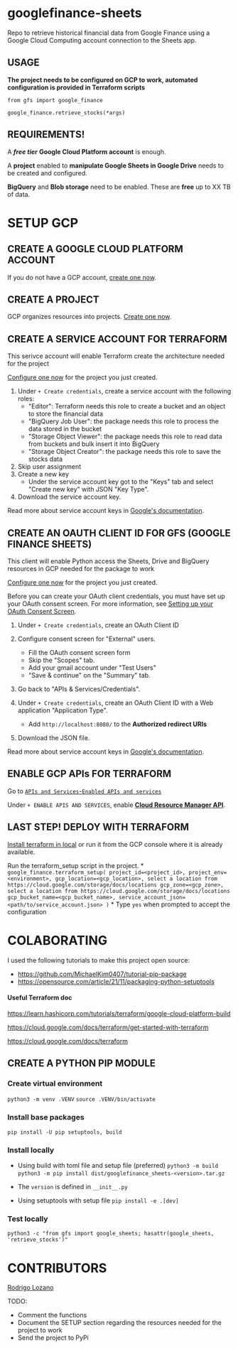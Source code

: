 # googlefinance-sheets
Repo to retrieve historical financial data from Google Finance using a Google Cloud Computing account connection to the Sheets app.

## USAGE
**The project needs to be configured on GCP to work, automated configuration is provided in Terraform scripts**

`from gfs import google_finance`

`google_finance.retrieve_stocks(*args)`

## REQUIREMENTS!
A ***free tier*** **Google Cloud Platform account** is enough.

A **project** enabled to **manipulate Google Sheets in Google Drive** needs to be created and configured.

**BigQuery** and **Blob storage** need to be enabled. These are **free** up to XX TB of data.

# SETUP GCP
## CREATE A GOOGLE CLOUD PLATFORM ACCOUNT
If you do not have a GCP account, [create one now](https://console.cloud.google.com/freetrial/ "Google Cloud Platform link").

## CREATE A PROJECT
GCP organizes resources into projects. [Create one now](https://console.cloud.google.com/projectcreate "Project creation link in GCP").

## CREATE A SERVICE ACCOUNT FOR TERRAFORM
This serivce account will enable Terraform create the architecture needed for the project

[Configure one now](https://console.cloud.google.com/apis/credentials/serviceaccountkey "Service account creation link in GCP") for the project you just created.

1. Under `+ Create credentials`, create a service account with the following roles:
    - "Editor": Terraform needs this role to create a bucket and an object to store the financial data
    - "BigQuery Job User": the package needs this role to process the data stored in the bucket
    - "Storage Object Viewer": the package needs this role to read data from buckets and bulk insert it into BigQuery
    - "Storage Object Creator": the package needs this role to save the stocks data
1. Skip user assignment
1. Create a new key
    - Under the service account key got to the "Keys" tab and select "Create new key" with JSON "Key Type".
1. Download the service account key.

Read more about service account keys in [Google's documentation](https://cloud.google.com/iam/docs/creating-managing-service-account-keys).

## CREATE AN OAUTH CLIENT ID FOR GFS (GOOGLE FINANCE SHEETS)
This client will enable Python access the Sheets, Drive and BigQuery resources in GCP needed for the package to work

[Configure one now](https://console.cloud.google.com/apis/credentials/oauthclient "OAuth client ID creation link in GCP") for the project you just created.

Before you can create your OAuth client credentials, you must have set up your OAuth consent screen. For more information, see [Setting up your OAuth Consent Screen](https://support.google.com/cloud/answer/10311615 "GCP Console Help: Setting up your OAuth consent screen").
1. Under `+ Create credentials`, create an OAuth Client ID
1. Configure consent screen for "External" users.
    - Fill the OAuth consent screen form
    - Skip the "Scopes" tab.
    - Add your gmail account under "Test Users"
    - "Save & continue" on the "Summary" tab.
1. Go back to "APIs & Services/Credentials".

1. Under `+ Create credentials`, create an OAuth Client ID with a Web application "Application Type".
    - Add `http://localhost:8080/` to the **Authorized redirect URIs**
1. Download the JSON file.

Read more about service account keys in [Google's documentation](https://cloud.google.com/iam/docs/creating-managing-service-account-keys).

## ENABLE GCP APIs FOR TERRAFORM
Go to [`APIs and Services`-`Enabled APIs and services`](https://console.cloud.google.com/apis/dashboard "APIs and services managements")

Under `+ ENABLE APIS AND SERVICES`, enable [**Cloud Resource Manager API**](https://console.cloud.google.com/apis/library/cloudresourcemanager.googleapis.com).

## LAST STEP! DEPLOY WITH TERRAFORM

[Install terraform in local](https://learn.hashicorp.com/tutorials/terraform/install-cli) or run it from the GCP console where it is already available.

Run the terraform_setup script in the project.
    * `google_finance.terraform_setup(
            project_id=<project_id>,
            project_env=<environment>,
            gcp_location=<gcp_location>, select a location from https://cloud.google.com/storage/docs/locations
            gcp_zone=<gcp_zone>, select a location from https://cloud.google.com/storage/docs/locations
            gcp_bucket_name=<gcp_bucket_name>,
            service_account_json=<path/to/service_account.json>
        )`
        * Type `yes` when prompted to accept the configuration

# COLABORATING
I used the following tutorials to make this project open source:
- https://github.com/MichaelKim0407/tutorial-pip-package
- https://opensource.com/article/21/11/packaging-python-setuptools

#### Useful Terraform doc
https://learn.hashicorp.com/tutorials/terraform/google-cloud-platform-build

https://cloud.google.com/docs/terraform/get-started-with-terraform

https://cloud.google.com/docs/terraform

## CREATE A PYTHON PIP MODULE
### Create virtual environment
`python3 -m venv .VENV`
`source .VENV/bin/activate`

### Install base packages
`pip install -U pip setuptools, build`

### Install locally
- Using build with toml file and setup file (preferred)
`python3 -m build`
`python3 -m pip install dist/googlefinance_sheets-<version>.tar.gz`
* The `version` is defined in `__init__.py`
- Using setuptools with setup file
`pip install -e .[dev]`

### Test locally
`python3 -c "from gfs import google_sheets; hasattr(google_sheets, 'retrieve_stocks')"`

# CONTRIBUTORS
[Rodrigo Lozano](https://rolozanod.github.io/ "Developer personal webpage")

TODO:
- Comment the functions
- Document the SETUP section regarding the resources needed for the project to work
- Send the project to PyPi